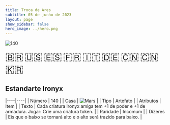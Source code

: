 ```yaml
---
title: Troca de Ares
subtitle: 05 de junho de 2023
layout: page
show_sidebar: false
hero_image: ../hero.png
---
```


![140](https://mastervault-storage-prod.s3.amazonaws.com/media/card_front/pt/600_140_b9d6850b9c7c_pt.png)

<span title="Português" style="font-size: 32px;cursor: pointer;" onclick="javascript:document.querySelector('img[alt=\'140\']').src=document.querySelector('img[alt=\'140\']').src.replace(/card_front\/[^/]+/, 'card_front/pt').replace(/_[^/.0-9]+\.png/, '_pt.png')">🇧🇷</span>
<span title="English" style="font-size: 32px;cursor: pointer;" onclick="javascript:document.querySelector('img[alt=\'140\']').src=document.querySelector('img[alt=\'140\']').src.replace(/card_front\/[^/]+/, 'card_front/en').replace(/_[^/.0-9]+\.png/, '_en.png')">🇺🇸</span>
<span title="Español" style="font-size: 32px;cursor: pointer;" onclick="javascript:document.querySelector('img[alt=\'140\']').src=document.querySelector('img[alt=\'140\']').src.replace(/card_front\/[^/]+/, 'card_front/es').replace(/_[^/.0-9]+\.png/, '_es.png')">🇪🇸</span>
<span title="Français" style="font-size: 32px;cursor: pointer;" onclick="javascript:document.querySelector('img[alt=\'140\']').src=document.querySelector('img[alt=\'140\']').src.replace(/card_front\/[^/]+/, 'card_front/fr').replace(/_[^/.0-9]+\.png/, '_fr.png')">🇫🇷</span>
<span title="Italiano" style="font-size: 32px;cursor: pointer;" onclick="javascript:document.querySelector('img[alt=\'140\']').src=document.querySelector('img[alt=\'140\']').src.replace(/card_front\/[^/]+/, 'card_front/it').replace(/_[^/.0-9]+\.png/, '_it.png')">🇮🇹</span>
<span title="Deutsche" style="font-size: 32px;cursor: pointer;" onclick="javascript:document.querySelector('img[alt=\'140\']').src=document.querySelector('img[alt=\'140\']').src.replace(/card_front\/[^/]+/, 'card_front/de').replace(/_[^/.0-9]+\.png/, '_de.png')">🇩🇪</span>
<span title="简体中文" style="font-size: 32px;cursor: pointer;" onclick="javascript:document.querySelector('img[alt=\'140\']').src=document.querySelector('img[alt=\'140\']').src.replace(/card_front\/[^/]+/, 'card_front/zh-hans').replace(/_[^/.0-9]+\.png/, '_zh-hans.png')">🇨🇳</span>
<span title="繁體中文" style="font-size: 32px;cursor: pointer;" onclick="javascript:document.querySelector('img[alt=\'140\']').src=document.querySelector('img[alt=\'140\']').src.replace(/card_front\/[^/]+/, 'card_front/zh-hant').replace(/_[^/.0-9]+\.png/, '_zh-hant.png')">🇨🇳</span>
<span title="한국어" style="font-size: 32px;cursor: pointer;" onclick="javascript:document.querySelector('img[alt=\'140\']').src=document.querySelector('img[alt=\'140\']').src.replace(/card_front\/[^/]+/, 'card_front/ko').replace(/_[^/.0-9]+\.png/, '_ko.png')">🇰🇷</span>

## Estandarte Ironyx

|----|----|
| Número | 140 |
| Casa | ![Mars](https://archonarcana.com/images/thumb/d/de/Mars.png/22px-Mars.png "Marte") |
| Tipo | Artefato |
| Atributos | Item |
| Texto | Cada criatura Ironyx amiga tem +1 de poder e +1 de armadura. Jogar: Crie uma criatura token. |
| Raridade | Incomum |
| Dizeres | Eis que o baixo se tornará alto e o alto  será trazido para baixo. |
